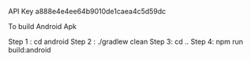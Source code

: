 API Key
a888e4e4ee64b9010de1caea4c5d59dc

To build Android Apk

Step 1 : cd android
Step 2 : ./gradlew clean
Step 3: cd ..
Step 4: npm run build:android